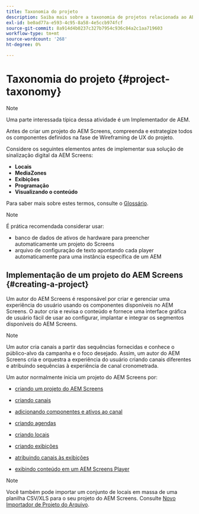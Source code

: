 ```yaml
---
title: Taxonomia do projeto
description: Saiba mais sobre a taxonomia de projetos relacionada ao AEM Screens.
exl-id: be0ad77a-e593-4c95-8a58-4e5ccb974fcf
source-git-commit: 8a914d4b0237c327b7954c936c84a2c1aa719603
workflow-type: tm+mt
source-wordcount: '268'
ht-degree: 0%

---
```


# Taxonomia do projeto {#project-taxonomy}

>[!NOTE]
>
>Uma parte interessada típica dessa atividade é um Implementador de AEM.

Antes de criar um projeto do AEM Screens, compreenda e estrategize todos os componentes definidos na fase de Wireframing de UX do projeto.

Considere os seguintes elementos antes de implementar sua solução de sinalização digital da AEM Screens:

* **Locais**
* **MediaZones**
* **Exibições**
* **Programação**
* **Visualizando o conteúdo**

Para saber mais sobre estes termos, consulte o [Glossário](https://experienceleague.adobe.com/en/docs/experience-manager-screens/user-guide/overview/screens-glossary).

>[!NOTE]
>
>É prática recomendada considerar usar:
>
>* banco de dados de ativos de hardware para preencher automaticamente um projeto do Screens
>* arquivo de configuração de texto apontando cada player automaticamente para uma instância específica de um AEM

## Implementação de um projeto do AEM Screens {#creating-a-project}

Um autor do AEM Screens é responsável por criar e gerenciar uma experiência do usuário usando os componentes disponíveis no AEM Screens. O autor cria e revisa o conteúdo e fornece uma interface gráfica de usuário fácil de usar ao configurar, implantar e integrar os segmentos disponíveis do AEM Screens.

>[!NOTE]
>
>Um autor cria canais a partir das sequências fornecidas e conhece o público-alvo da campanha e o foco desejado. Assim, um autor do AEM Screens cria e orquestra a experiência do usuário criando canais diferentes e atribuindo sequências à experiência de canal cronometrada.

Um autor normalmente inicia um projeto do AEM Screens por:

* [criando um projeto do AEM Screens](https://experienceleague.adobe.com/en/docs/experience-manager-screens/user-guide/authoring/setting-up-projects/creating-a-screens-project)
* [criando canais](https://experienceleague.adobe.com/en/docs/experience-manager-screens/user-guide/authoring/setting-up-projects/managing-channels)
* [adicionando componentes e ativos ao canal](https://experienceleague.adobe.com/en/docs/experience-manager-screens/user-guide/authoring/product-features/adding-components-to-a-channel)
* [criando agendas](https://experienceleague.adobe.com/en/docs/experience-manager-screens/user-guide/authoring/setting-up-projects/managing-schedules)
* [criando locais](https://experienceleague.adobe.com/en/docs/experience-manager-screens/user-guide/authoring/setting-up-projects/managing-locations)
* [criando exibições](https://experienceleague.adobe.com/en/docs/experience-manager-screens/user-guide/authoring/setting-up-projects/managing-displays)
* [atribuindo canais às exibições](https://experienceleague.adobe.com/en/docs/experience-manager-screens/user-guide/authoring/setting-up-projects/assigning-channels/channel-assignment)

* [exibindo conteúdo em um AEM Screens Player](https://experienceleague.adobe.com/en/docs/experience-manager-screens/user-guide/administering/working-with-screens-player)

>[!NOTE]
>Você também pode importar um conjunto de locais em massa de uma planilha CSV/XLS para o seu projeto do AEM Screens. Consulte [Novo Importador de Projeto do Arquivo](https://experienceleague.adobe.com/en/docs/experience-manager-screens/user-guide/administering/project-importer).
